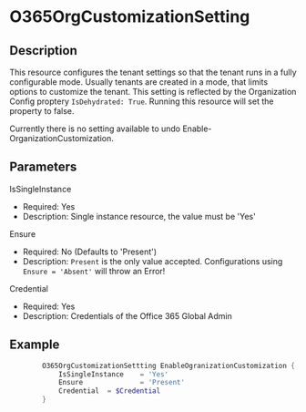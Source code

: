 # O365OrgCustomizationSetting

## Description

This resource configures the tenant settings so that the tenant runs in a fully
configurable mode. Usually tenants are created in a mode, that limits options to
customize the tenant. This setting is reflected by the Organization Config proptery
`IsDehydrated: True`.
Running this resource will set the property to false.

Currently there is no setting available to undo Enable-OrganizationCustomization.

## Parameters

IsSingleInstance

- Required: Yes
- Description: Single instance resource, the value must be 'Yes'

Ensure

- Required: No (Defaults to 'Present')
- Description: `Present` is the only value accepted.
  Configurations using `Ensure = 'Absent'` will throw an Error!

Credential

- Required: Yes
- Description: Credentials of the Office 365 Global Admin

## Example

```PowerShell
        O365OrgCustomizationSettting EnableOgranizationCustomization {
            IsSingleInstance    = 'Yes'
            Ensure              = 'Present'
            Credential  = $Credential
        }
```
